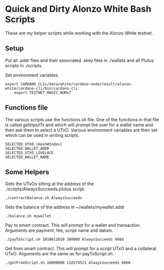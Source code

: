 Quick and Dirty Alonzo White Bash Scripts
=========================================

These are my helper scripts while working with the Alonzo White testnet.

Setup
-----

Put all .addr files and their associated .skey files in ./wallets and all Plutus scripts in ./scripts.

Set environment variables

	export CARDANO_CLI=/data/white/cardano-node/result/alonzo-white/cardano-cli/bin/cardano-cli
        export TESTNET_MAGIC_NUM=7

Functions file
--------------

The various scripts use the functions.sh file. One of the functions in that file is called *getInputTx* and
which will prompt the user for a wallet name and then ask them to select a UTxO. Various environment variables are then set
which can be used in writing scripts.

    SELECTED_UTXO (Hash#Index)
    SELECTED_WALLET_ADDR
    SELECTED_UTXO_LOVELACE
    SELECTED_WALLET_NAME

Some Helpers
------------

Gets the UTxOs sitting at the address of the ./scripts/AlwaysSucceeds.plutus script.

	./contractBalance.sh AlwaysSucceeds

Gets the balance of the address in ~/wallets/mywallet.addr

	./balance.sh mywallet

Pay to smart contract. This will prompt for a wallet and transaction. Arguments are payment, fee, script name and datum.

	./payToScript.sh 1010011010 200000 AlwaysSucceeds 6666

Get from smart contract. This will prompt for a script UTxO and a collateral UTxO. Arguments are the same as for payToScript.sh.

	./getFromScript.sh 10000000 110174521 AlwaysSucceeds 6666

